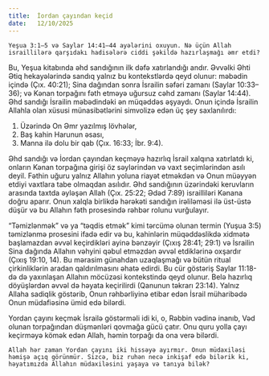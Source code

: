 ```yaml
---
title:  İordan çayından keçid
date:   12/10/2025
---
```


`Yeşua 3:1–5 və Saylar 14:41–44 ayələrini oxuyun. Nə üçün Allah israillilərə qarşıdakı hadisələrə ciddi şəkildə hazırlaşmağı əmr etdi?`

Bu, Yeşua kitabında əhd sandığının ilk dəfə xatırlandığı andır. Əvvəlki Əhti Ətiq hekayələrində sandıq yalnız bu kontekstlərdə qeyd olunur: məbədin içində (Çıx. 40:21); Sina dağından sonra İsrailin səfəri zamanı (Saylar 10:33–36); və Kənan torpağını fəth etməyə uğursuz cəhd zamanı (Saylar 14:44). Əhd sandığı İsrailin məbədindəki ən müqəddəs əşyaydı. Onun içində İsrailin Allahla olan xüsusi münasibətlərini simvolizə edən üç şey saxlanılırdı:

1. Üzərində On Əmr yazılmış lövhələr,
2. Baş kahin Harunun əsası,
3. Manna ilə dolu bir qab (Çıx. 16:33; İbr. 9:4).

Əhd sandığı və İordan çayından keçməyə hazırlıq İsrail xalqına xatırlatdı ki, onların Kənan torpağına girişi öz səylərindən və vaxt seçimlərindən asılı deyil. Fəthin uğuru yalnız Allahın yoluna riayət etməkdən və Onun müəyyən etdiyi vaxtlara tabe olmaqdan asılıdır. Əhd sandığının üzərindəki keruvların arasında taxtda əyləşən Allah (Çıx. 25:22; Ədəd 7:89) israilliləri Kənana doğru aparır. Onun xalqla birlikdə hərəkəti sandığın irəliləməsi ilə üst-üstə düşür və bu Allahın fəth prosesində rəhbər rolunu vurğulayır.

“Təmizlənmək” və ya “təqdis etmək” kimi tərcümə olunan termin (Yuşua 3:5) təmizlənmə prosesini ifadə edir və bu, kahinlərin müqəddəslikdə xidmətə başlamazdan əvvəl keçirdikləri ayinə bənzəyir (Çıxış 28:41; 29:1) və İsrailin Sina dağında Allahın vəhyini qəbul etməzdən əvvəl etdiklərinə oxşardır (Çıxış 19:10, 14). Bu mərasim günahdan uzaqlaşmağı və bütün ritual çirkinliklərin aradan qaldırılmasını əhatə edirdi. Bu cür göstəriş Saylar 11:18-də də yaxınlaşan Allahın möcüzəsi kontekstində qeyd olunur. Belə hazırlıq döyüşlərdən əvvəl də həyata keçirilirdi (Qanunun təkrarı 23:14). Yalnız Allaha sadiqlik göstərib, Onun rəhbərliyinə etibar edən İsrail müharibədə Onun müdafiəsinə ümid edə bilərdi.

Yordan çayını keçmək İsrailə göstərməli idi ki, o, Rəbbin vədinə inanıb, Vəd olunan torpağından düşmənləri qovmağa gücü çatır. Onu quru yolla çayı keçirməyə kömək edən Allah, həmin torpağı da ona verə bilərdi.

`Allah hər zaman Yordan çayını iki hissəyə ayırmır. Onun müdaxiləsi həmişə açıq görünmür. Sizcə, biz ruhən necə inkişaf edə bilərik ki, həyatımızda Allahın müdaxiləsini yaşaya və tanıya bilək?`